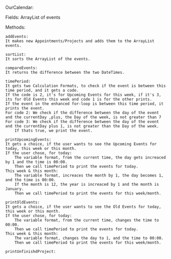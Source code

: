OurCalendar:

Fields:
    ArrayList of events

Methods:
    
    addEvents: 
    It makes new Appointments/Projects and adds them to the ArrayList events.

    sortList:
    It sorts the ArrayList of the events.

    compareEvents:
    It returns the difference between the two DateTimes.

    timePeriod:
    It gets two Calculation Formats, to check if the event is between this time period, and it gets a code.
    If the code is 2, it's for Upcoming Events for this week, if it's 3, its for Old Events this week and code 1 is for the other prints.
    If the event in the enhanced for-loop is between this time period, it prints the event.
    For code 2: We check if the difference between the day of the event and the currentDay ,plus, the Day of the week, is not greater than 7
    For code 3: We check if the difference between the day of the event and the currentDay plus 1, is not greater than the Day of the week.
        If thats true, we print the event.

    printUpcomingEvents:
    It gets a choice, if the user wants to see the Upcoming Events for today, this week or this month.
    If the user chose, for today:
        The variable format, from the current time, the day gets increaced by 1 and the time is 00:00.
        Then we call timePeriod to print the events for today.
    This week & this month:
        The variable format, increaces the month by 1, the day becomes 1, and the time is 00:00.
        If the month is 12, the year is increaced by 1 and the month is January.
        Then we call timePeriod to print the events for this week/month.

    printOldEvents:
    It gets a choice, if the user wants to see the Old Events for today, this week or this month.
    If the user chose, for today:
        The variable format, from the current time, changes the time to 00:00.
        Then we call timePeriod to print the events for today.
    This week & this month:
        The variable format, changes the day to 1, and the time to 00:00.
        Then we call timePeriod to print the events for this week/month.

    printUnfinishdProject:
    